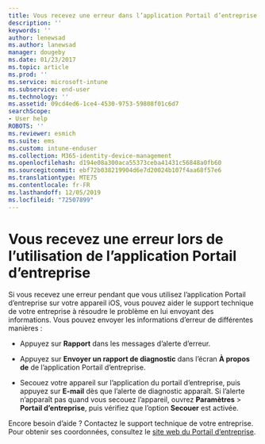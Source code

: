 ```yaml
---
title: Vous recevez une erreur dans l’application Portail d’entreprise | Microsoft Docs
description: ''
keywords: ''
author: lenewsad
ms.author: lanewsad
manager: dougeby
ms.date: 01/23/2017
ms.topic: article
ms.prod: ''
ms.service: microsoft-intune
ms.subservice: end-user
ms.technology: ''
ms.assetid: 09cd4ed6-1ce4-4530-9753-59808f01c6d7
searchScope:
- User help
ROBOTS: ''
ms.reviewer: esmich
ms.suite: ems
ms.custom: intune-enduser
ms.collection: M365-identity-device-management
ms.openlocfilehash: d194e08a300aca55373ceba41431c56848a0fb60
ms.sourcegitcommit: ebf72b038219904d6e7d20024b107f4aa68f57e6
ms.translationtype: MTE75
ms.contentlocale: fr-FR
ms.lasthandoff: 12/05/2019
ms.locfileid: "72507899"
---
```

# <a name="you-get-an-error-while-using-the-company-portal-app"></a>Vous recevez une erreur lors de l’utilisation de l’application Portail d’entreprise

Si vous recevez une erreur pendant que vous utilisez l’application Portail d’entreprise sur votre appareil iOS, vous pouvez aider le support technique de votre entreprise à résoudre le problème en lui envoyant des informations. Vous pouvez envoyer les informations d’erreur de différentes manières :

- Appuyez sur **Rapport** dans les messages d’alerte d’erreur.

- Appuyez sur **Envoyer un rapport de diagnostic** dans l’écran **À propos de** de l’application Portail d’entreprise.

- Secouez votre appareil sur l’application du portail d’entreprise, puis appuyez sur **E-mail** dès que l’alerte de diagnostic apparaît. Si l’alerte n’apparaît pas quand vous secouez l’appareil, ouvrez **Paramètres** > **Portail d’entreprise**, puis vérifiez que l’option **Secouer** est activée.

Encore besoin d’aide ? Contactez le support technique de votre entreprise. Pour obtenir ses coordonnées, consultez le [site web du Portail d’entreprise](https://go.microsoft.com/fwlink/?linkid=2010980).

